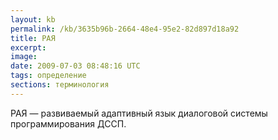 ```yaml
---
layout: kb
permalink: /kb/3635b96b-2664-48e4-95e2-82d897d18a92
title: РАЯ
excerpt:
image:
date: 2009-07-03 08:48:16 UTC
tags: определение
sections: терминология
---
```


РАЯ — развиваемый адаптивный язык диалоговой системы программирования ДССП.
